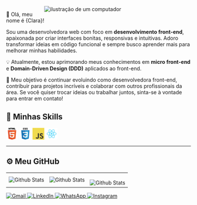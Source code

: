 <img src="https://raw.githubusercontent.com/MicaelliMedeiros/micaellimedeiros/master/image/computer-illustration.png" alt="ilustração de um computador" min-width="400px" max-width="400px" width="400px" align="right">

<p align="left"> 
 💜 Olá, meu nome é {Clara}!

Sou uma desenvolvedora web com foco em <strong>desenvolvimento front-end</strong>, apaixonada por criar interfaces bonitas, responsivas e intuitivas. Adoro transformar ideias em código funcional e sempre busco aprender mais para melhorar minhas habilidades.

💡 Atualmente, estou aprimorando meus conhecimentos em <strong>micro front-end</strong> e <strong>Domain-Driven Design (DDD)</strong> aplicados ao front-end.

🎯 Meu objetivo é continuar evoluindo como desenvolvedora front-end, contribuir para projetos incríveis e colaborar com outros profissionais da área. Se você quiser trocar ideias ou trabalhar juntos, sinta-se à vontade para entrar em contato!

## 🚀 Minhas Skills

<code><img height="32" src="https://raw.githubusercontent.com/github/explore/80688e429a7d4ef2fca1e82350fe8e3517d3494d/topics/html/html.png" alt="HTML5"/></code>
<code><img height="32" src="https://raw.githubusercontent.com/github/explore/80688e429a7d4ef2fca1e82350fe8e3517d3494d/topics/css/css.png" alt="CSS"/></code>
<code><img height="32" src="https://raw.githubusercontent.com/github/explore/80688e429a7d4ef2fca1e82350fe8e3517d3494d/topics/javascript/javascript.png" alt="Javascript"/></code>
<code><img height="32" src="https://raw.githubusercontent.com/github/explore/80688e429a7d4ef2fca1e82350fe8e3517d3494d/topics/react/react.png" alt="React"/></code>
</p>

---

## ⚙️ Meu GitHub

<table>
  <tr>
    <td>
      <img
        align="left"
        src="https://github-readme-stats.vercel.app/api?username=claradbessa&theme=dark&hide_border=false&include_all_commits=true"
        alt="Github Stats"
      />
    </td>
    <td>
      <img
        align="left"
        src="https://github-readme-stats.vercel.app/api/top-langs/?username=claradbessa&theme=dark&hide_border=false&include_all_commits=true&count_private=true&layout=compact"
        alt="Github Stats"
      />
    </td>
    <td>
      <br />
      <img
        align="left"
        src="https://github-readme-streak-stats.herokuapp.com/?user=claradbessa&theme=dark&hide_border=false"
        alt="Github Stats"
      />
    </td>
  </tr>
</table>

<p align="left">
  <a href="mailto:claradbessa@gmail.com" title="Gmail" target="_blank" rel="noopener noreferrer">
      <img src="https://img.shields.io/badge/-Gmail-FF0000?style=flat-square&labelColor=FF0000&logo=gmail&logoColor=white" alt="Gmail"/>
  </a>
  <a href="https://www.linkedin.com/in/claradbessa/" title="LinkedIn" target="_blank" rel="noopener noreferrer">
      <img src="https://img.shields.io/badge/-Linkedin-0e76a8?style=flat-square&logo=Linkedin&logoColor=white" alt="LinkedIn"/>
  </a>
  <a href="https://wa.me/5512997010397" title="WhatsApp" target="_blank" rel="noopener noreferrer">
      <img src="https://img.shields.io/badge/-WhatsApp-25d366?style=flat-square&labelColor=25d366&logo=whatsapp&logoColor=white" alt="WhatsApp"/>
  </a>
  <a href="https://www.instagram.com/claradbessa/" title="Instagram" target="_blank" rel="noopener noreferrer">
      <img src="https://img.shields.io/badge/-Instagram-DF0174?style=flat-square&labelColor=DF0174&logo=instagram&logoColor=white" alt="Instagram"/>
  </a>
</p>







